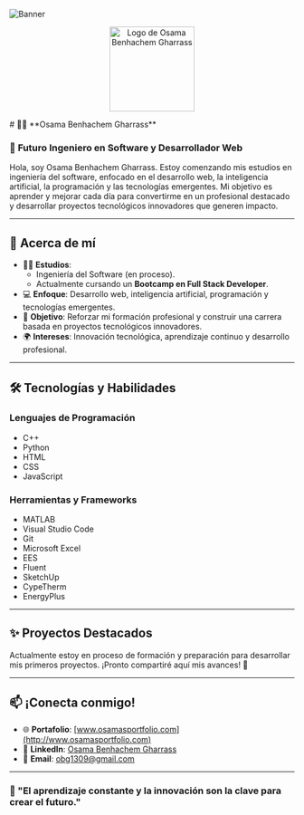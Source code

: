 ![Banner](background.jpg)

<p align="center">
  <img src="logo.png" alt="Logo de Osama Benhachem Gharrass" width="150">
</p>
# 🧑‍💻 **Osama Benhachem Gharrass**

### 🌟 **Futuro Ingeniero en Software y Desarrollador Web**

Hola, soy Osama Benhachem Gharrass. Estoy comenzando mis estudios en ingeniería del software, enfocado en el desarrollo web, la inteligencia artificial, la programación y las tecnologías emergentes. Mi objetivo es aprender y mejorar cada día para convertirme en un profesional destacado y desarrollar proyectos tecnológicos innovadores que generen impacto.

---

## 🚀 **Acerca de mí**  
- 👨‍🎓 **Estudios**:  
  - Ingeniería del Software (en proceso).  
  - Actualmente cursando un **Bootcamp en Full Stack Developer**.  
- 💻 **Enfoque**: Desarrollo web, inteligencia artificial, programación y tecnologías emergentes.  
- 🌱 **Objetivo**: Reforzar mi formación profesional y construir una carrera basada en proyectos tecnológicos innovadores.  
- 🌍 **Intereses**: Innovación tecnológica, aprendizaje continuo y desarrollo profesional.

---

## 🛠️ **Tecnologías y Habilidades**  
### **Lenguajes de Programación**  
- C++  
- Python  
- HTML  
- CSS  
- JavaScript  

### **Herramientas y Frameworks**  
- MATLAB  
- Visual Studio Code  
- Git  
- Microsoft Excel  
- EES  
- Fluent  
- SketchUp  
- CypeTherm  
- EnergyPlus  

---

## ✨ **Proyectos Destacados**  
Actualmente estoy en proceso de formación y preparación para desarrollar mis primeros proyectos. ¡Pronto compartiré aquí mis avances! 🎯  

---

## 📫 **¡Conecta conmigo!**  
- 🌐 **Portafolio**: [www.osamasportfolio.com](http://www.osamasportfolio.com)  
- 💼 **LinkedIn**: [Osama Benhachem Gharrass](https://es.linkedin.com/in/oussama-benhachem-gharrass)  
- 📧 **Email**: obg1309@gmail.com  

---

### **🌟 "El aprendizaje constante y la innovación son la clave para crear el futuro."**
